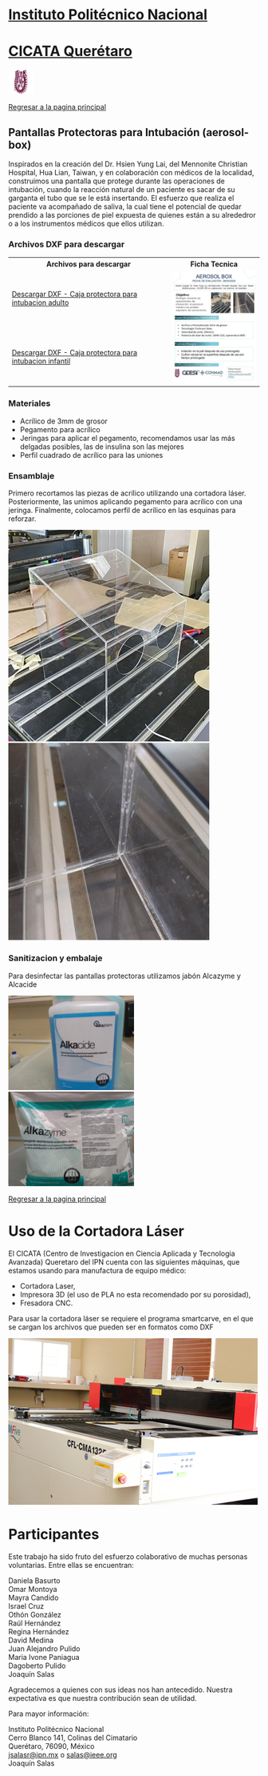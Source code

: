 # [Instituto Politécnico Nacional](https://www.ipn.mx/)
# [CICATA Querétaro](https://www.cicataqro.ipn.mx/cq/qro/Paginas/index.html) 
![logo](https://github.com/CICATA/covid19/blob/master/ipn.png)

 [Regresar a la pagina principal](https://github.com/CICATA/covid19/blob/master/README.md)

## Pantallas Protectoras para Intubación (aerosol-box)

Inspirados en la creación del Dr. Hsien Yung Lai, del Mennonite Christian Hospital, Hua Lian, Taiwan, y en colaboración con médicos de la localidad, construimos una pantalla que protege durante las operaciones de intubación, cuando la reacción natural de un paciente es sacar de su garganta el tubo que se le está insertando. El esfuerzo que realiza el paciente va acompañado de saliva, la cual tiene el potencial de quedar prendido a las porciones de piel expuesta de quienes están a su alrededror o a los instrumentos médicos que ellos utilizan.


### Archivos DXF para descargar



<table>
  <tr>
    <th>Archivos para descargar</th>
    <th>Ficha Tecnica</th>
  </tr>
  <tr>
    <td><a href="https://github.com/CICATA/covid19/releases/download/1.1/caja_covid_rampa_adulto.dxf">Descargar DXF - Caja protectora para intubacion adulto</a></td>
    <td rowspan="2"><img src="https://github.com/CICATA/covid19/blob/master/fichaTecnicaBox.jpg" alt="Image" width="200"></td>
  </tr>
  <tr>
    <td><a href="https://github.com/CICATA/covid19/releases/download/1.1/caja_covid_rampa_infantil.dxf">Descargar DXF - Caja protectora para intubacion infantil</a></td>
  </tr>
</table>

### Materiales

+ Acrílico de 3mm de grosor
+ Pegamento para acrílico
+ Jeringas para aplicar el pegamento, recomendamos usar las más delgadas posibles, las de insulina son las mejores
+ Perfil cuadrado de acrílico para las uniones

### Ensamblaje

Primero recortamos las piezas de acrílico utilizando una cortadora láser. Posteriormente, las unimos aplicando pegamento para acrílico con una jeringa. Finalmente, colocamos perfil de acrílico en las esquinas para reforzar.

<img src="https://github.com/CICATA/covid19/blob/master/terminada.jpg" width="80%">

<img src="https://github.com/CICATA/covid19/blob/master/esquinas.jpg" width="80%">


### Sanitizacion y embalaje

Para desinfectar las pantallas protectoras utilizamos jabón Alcazyme y Alcacide

<img src="https://github.com/CICATA/covid19/blob/master/Alcacide.jpeg" width="50%">
<img src="https://github.com/CICATA/covid19/blob/master/Alkazyme.jpeg" width="50%">

 [Regresar a la pagina principal](https://github.com/CICATA/covid19/blob/master/README.md)

# Uso de la Cortadora Láser

El CICATA (Centro de Investigacion en Ciencia Aplicada y Tecnologia Avanzada)  Queretaro del IPN cuenta con las siguientes máquinas, que estamos usando para manufactura de equipo médico:

+ Cortadora Laser,
+ Impresora 3D (el uso de PLA no esta recomendado por su porosidad),
+ Fresadora CNC.


Para usar la cortadora láser se requiere el programa smartcarve, en el que se cargan los archivos que pueden ser en formatos como DXF

![cortadora](https://github.com/CICATA/covid19/blob/master/cortadora.jpg)


# Participantes
Este trabajo ha sido fruto del esfuerzo colaborativo de muchas personas voluntarias. Entre ellas se encuentran:


Daniela Basurto<br/>
Omar Montoya<br/>
Mayra Candido<br/>
Israel Cruz <br/>
Othón González<br/>
Raúl Hernández<br/>
Regina Hernández<br/>
David Medina<br/>
Juan Alejandro Pulido<br/>
Maria Ivone Paniagua<br/>
Dagoberto Pulido<br/>
Joaquín Salas<br/>

Agradecemos a quienes con sus ideas nos han antecedido. Nuestra expectativa es que nuestra contribución sean de utilidad. 

Para mayor información: 

Instituto Politécnico Nacional<br/>
Cerro Blanco 141, Colinas del Cimatario<br/> 
Querétaro, 76090, México<br/>
jsalasr@ipn.mx o salas@ieee.org<br/>
Joaquín Salas
